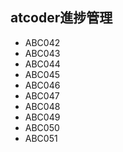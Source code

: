 ## atcoder進捗管理
- ABC042
- ABC043
- ABC044
- ABC045
- ABC046
- ABC047
- ABC048
- ABC049
- ABC050
- ABC051